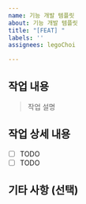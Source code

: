 ```yaml
---
name: 기능 개발 템플릿
about: 기능 개발 템플릿
title: "[FEAT] "
labels: ''
assignees: legoChoi

---
```


## 작업 내용
> 작업 설명

## 작업 상세 내용
- [ ] TODO
- [ ] TODO

## 기타 사항 (선택)
